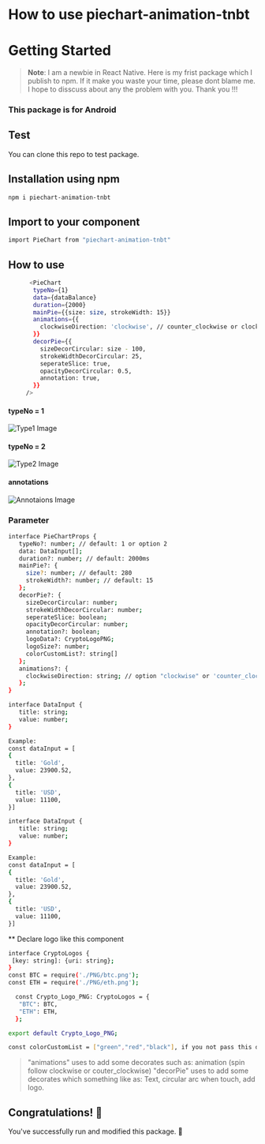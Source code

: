 
# How to use piechart-animation-tnbt
# Getting Started

>**Note**: I am a newbie in React Native. Here is my frist package which I publish to npm. If it make you waste your time, please dont blame me. 
I hope to disscuss about any the problem with you. Thank you !!!

### This package is for Android
## Test
You can clone this repo to test package.

## Installation using npm
   ```bash
   npm i piechart-animation-tnbt
   ```
## Import to your component
   ```bash
   import PieChart from "piechart-animation-tnbt"
   ```
## How to use
   ```bash
         <PieChart
          typeNo={1}
          data={dataBalance}
          duration={2000}
          mainPie={{size: size, strokeWidth: 15}}
          animations={{
            clockwiseDirection: 'clockwise', // counter_clockwise or clockwise
          }}
          decorPie={{
            sizeDecorCircular: size - 100,
            strokeWidthDecorCircular: 25,
            seperateSlice: true,
            opacityDecorCircular: 0.5,
            annotation: true,
          }}
        />
   ```
#### typeNo = 1
   ![Type1 Image](https://github.com/tiennguyen12g/piechart-animation-tnbt/blob/main/src/assets/demoImage/type1.png)
#### typeNo = 2
   ![Type2 Image](https://github.com/tiennguyen12g/piechart-animation-tnbt/blob/main/src/assets/demoImage/type2.png)
#### annotations
   ![Annotaions Image](https://github.com/tiennguyen12g/piechart-animation-tnbt/blob/main/src/assets/demoImage/annotaions.png)

### Parameter
   ```bash
   interface PieChartProps {
      typeNo?: number; // default: 1 or option 2
      data: DataInput[]; 
      duration?: number; // default: 2000ms
      mainPie?: {
        size?: number; // default: 280
        strokeWidth?: number; // default: 15
      };
      decorPie?: {
        sizeDecorCircular: number;
        strokeWidthDecorCircular: number;
        seperateSlice: boolean;
        opacityDecorCircular: number;
        annotation?: boolean;
        logoData?: CryptoLogoPNG;
        logoSize?: number;
        colorCustomList?: string[]
      };
      animations?: {
        clockwiseDirection: string; // option "clockwise" or 'counter_clockwise'
      };
   }
   ```
   ```bash
   interface DataInput {
      title: string;
      value: number;
   }

   Example: 
   const dataInput = [
   {
     title: 'Gold',
     value: 23900.52,
   },
   {
     title: 'USD',
     value: 11100,
   }]
   ```
   ```bash
   interface DataInput {
      title: string;
      value: number;
   }

   Example: 
   const dataInput = [
   {
     title: 'Gold',
     value: 23900.52,
   },
   {
     title: 'USD',
     value: 11100,
   }]
   ```
   ** Declare logo like this component
   ```bash
   interface CryptoLogos {
    [key: string]: {uri: string};
   }
   const BTC = require('./PNG/btc.png');
   const ETH = require('./PNG/eth.png');
  
     const Crypto_Logo_PNG: CryptoLogos = {
      "BTC": BTC,
      "ETH": ETH,
     };

   export default Crypto_Logo_PNG;
   ```
   ```bash
   const colorCustomList = ["green","red","black"], if you not pass this data, the code will auto create random color.
   ```
   > "animations" uses to add some decorates such as: animation (spin follow clockwise or couter_clockwise)
   > "decorPie" uses to add some decorates which something like as: Text, circular arc when touch, add logo.

## Congratulations! :tada:

You've successfully run and modified this package. :partying_face:

